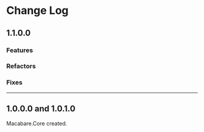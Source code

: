 # Change Log

## 1.1.0.0

### Features

### Refactors

### Fixes

---

## 1.0.0.0 and 1.0.1.0

Macabare.Core created.
